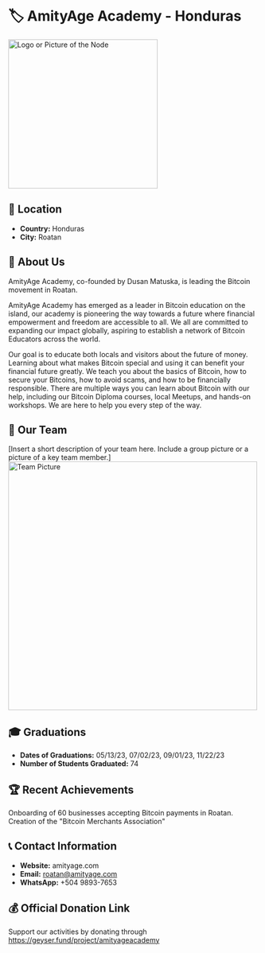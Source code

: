 # 🏷️ AmityAge Academy - Honduras
<img src="https://github.com/MyFirstBitcoin/Light-Node-Directory/blob/main/logo_placeholder.png" width="300" alt="Logo or Picture of the Node"> <!-- 1 picture maximum -->

## 📍 Location
- **Country:** Honduras
- **City:** Roatan

## 📖 About Us
AmityAge Academy, co-founded by Dusan Matuska, is leading the Bitcoin movement in Roatan.

AmityAge Academy has emerged as a leader in Bitcoin education on the island, our academy is pioneering the way towards a future where financial empowerment and freedom are accessible to all. We all are committed to expanding our impact globally, aspiring to establish a network of Bitcoin Educators across the world.

Our goal is to educate both locals and visitors about the future of money. Learning about what makes Bitcoin special and using it can benefit your financial future greatly. We teach you about the basics of Bitcoin, how to secure your Bitcoins, how to avoid scams, and how to be financially responsible. There are multiple ways you can learn about Bitcoin with our help, including our Bitcoin Diploma courses, local Meetups, and hands-on workshops. We are here to help you every step of the way.

## 👥 Our Team
[Insert a short description of your team here. Include a group picture or a picture of a key team member.]
<img src="https://github.com/MyFirstBitcoin/Light-Node-Directory/blob/main/team_placeholder.png" width="500" alt="Team Picture"> <!-- 1 picture maximum -->

## 🎓 Graduations
- **Dates of Graduations:** 05/13/23, 07/02/23, 09/01/23, 11/22/23
- **Number of Students Graduated:** 74

## 🏆 Recent Achievements
Onboarding of 60 businesses accepting Bitcoin payments in Roatan.
Creation of the "Bitcoin Merchants Association"
## 📞 Contact Information
- **Website:** amityage.com
- **Email:** roatan@amityage.com
- **WhatsApp:** +504 9893-7653

## 💰 Official Donation Link
Support our activities by donating through https://geyser.fund/project/amityageacademy 
